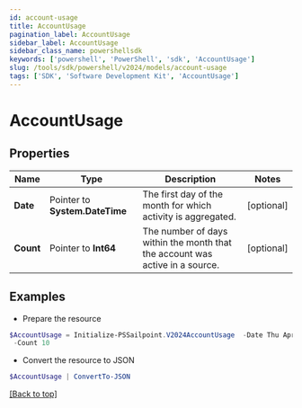 ```yaml
---
id: account-usage
title: AccountUsage
pagination_label: AccountUsage
sidebar_label: AccountUsage
sidebar_class_name: powershellsdk
keywords: ['powershell', 'PowerShell', 'sdk', 'AccountUsage'] 
slug: /tools/sdk/powershell/v2024/models/account-usage
tags: ['SDK', 'Software Development Kit', 'AccountUsage']
---
```



# AccountUsage

## Properties

Name | Type | Description | Notes
------------ | ------------- | ------------- | -------------
**Date** |  Pointer to **System.DateTime** | The first day of the month for which activity is aggregated. | [optional] 
**Count** |  Pointer to **Int64** | The number of days within the month that the account was active in a source. | [optional] 

## Examples

- Prepare the resource
```powershell
$AccountUsage = Initialize-PSSailpoint.V2024AccountUsage  -Date Thu Apr 20 20:00:00 EDT 2023 `
 -Count 10
```

- Convert the resource to JSON
```powershell
$AccountUsage | ConvertTo-JSON
```


[[Back to top]](#) 

